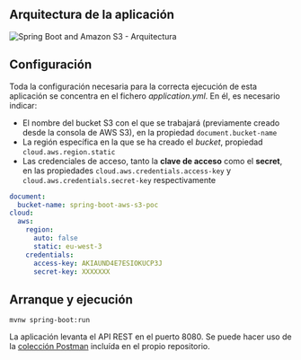 ## Arquitectura de la aplicación

![Spring Boot and Amazon S3 - Arquitectura](https://user-images.githubusercontent.com/115224035/196198458-b3ed687f-702e-4c54-9ed9-64202603e10a.png)

## Configuración

Toda la configuración necesaria para la correcta ejecución de esta aplicación se concentra en el fichero *application.yml*. 
En él, es necesario indicar: 
* El nombre del bucket S3 con el que se trabajará (previamente creado desde la consola de AWS S3), en la propiedad ``document.bucket-name``
* La región específica en la que se ha creado el *bucket*, propiedad ``cloud.aws.region.static``
* Las credenciales de acceso, tanto la **clave de acceso** como el **secret**, en las propiedades ``cloud.aws.credentials.access-key`` y ``cloud.aws.credentials.secret-key`` respectivamente

```yml
document:
  bucket-name: spring-boot-aws-s3-poc
cloud:
  aws:
    region:
      auto: false
      static: eu-west-3
    credentials:
      access-key: AKIAUND4E7ESIOKUCP3J
      secret-key: XXXXXXX
```

## Arranque y ejecución

```
mvnw spring-boot:run
```

La aplicación levanta el API REST en el puerto 8080. 
Se puede hacer uso de la [colección Postman](https://github.com/consultia-it/spring-boot-filemanager-aws-s3/blob/main/Amazon%20S3%20tests.postman_collection.json) incluída en el propio repositorio.

